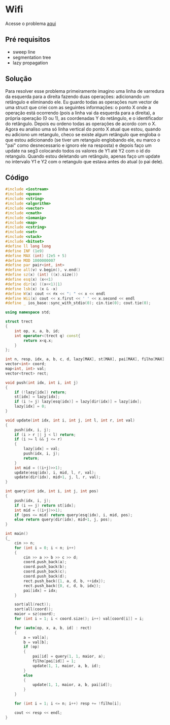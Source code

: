 # Wifi

Acesse o problema [aqui](https://olimpiada.ic.unicamp.br/pratique/p2/2018/f2/wifi/)

## Pré requisitos 
* sweep line
* segmentation tree
* lazy propagation 

## Solução
Para resolver esse problema primeiramente imagino uma linha de varredura da esquerda para a direita fazendo duas operações: adicionando um retângulo e eliminando ele. Eu guardo todas as operações num vector de uma struct que criei com as seguintes informações: o ponto X onde a operação está ocorrendo (pois a linha vai da esquerda para a direita), a própria operação (0 ou 1), as coordenadas Y do retângulo, e o identificador do retângulo. Depois eu ordeno todas as operações de acordo com o X. Agora eu analiso uma só linha vertical do ponto X atual que estou, quando eu adiciono um retangulo, checo se existe algum retângulo que engloba o que estou adicionando (se tiver um retangulo englobando ele, eu marco o "pai" como desnecessario e ignoro ele na resposta) e depois faço um update na seg3 colocando todos os valores de Y1 até Y2 com o id do retangulo. Quando estou deletando um retângulo, apenas faço um update no intervalo Y1 e Y2 com o retangulo que estava antes do atual (o pai dele).   

## Código
```cpp
#include <iostream>
#include <queue>
#include <string>
#include <algorithm>
#include <vector>
#include <cmath>
#include <iomanip>
#include <map>
#include <cstring>
#include <set>
#include <stack>
#include <bitset>
#define ll long long
#define INF (1e9)
#define MAX (int) (2e5 + 5)
#define MOD 1000000007
#define par pair<int, int>
#define all(v) v.begin(), v.end()
#define sz(x) (int) ((x).size())
#define esq(x) (x<<1)
#define dir(x) ((x<<1)|1)
#define lsb(x) (x & -x)
#define W(x) cout << #x << ": " << x << endl
#define Wii(x) cout << x.first << ' ' << x.second << endl
#define _ ios_base::sync_with_stdio(0); cin.tie(0); cout.tie(0);

using namespace std;

struct trect
{
	int op, x, a, b, id;
	int operator<(trect q) const{
		return x<q.x;
	}
};

int n, resp, idx, a, b, c, d, lazy[MAX], st[MAX], pai[MAX], filho[MAX], maior;
vector<int> coord;
map<int, int> val;
vector<trect> rect;

void push(int idx, int i, int j)
{
	if (!lazy[idx]) return;
	st[idx] = lazy[idx];
	if (i != j) lazy[esq(idx)] = lazy[dir(idx)] = lazy[idx];
	lazy[idx] = 0;
}

void update(int idx, int i, int j, int l, int r, int val)
{
	push(idx, i, j);
	if (i > r || j < l) return;
	if (i >= l && j <= r)
	{
		lazy[idx] = val;
		push(idx, i, j);
		return;
	}
	int mid = ((i+j)>>1);
	update(esq(idx), i, mid, l, r, val);
	update(dir(idx), mid+1, j, l, r, val);
}

int query(int idx, int i, int j, int pos)
{
	push(idx, i, j);
	if (i == j) return st[idx];
	int mid = ((i+j)>>1);
	if (pos <= mid) return query(esq(idx), i, mid, pos);
	else return query(dir(idx), mid+1, j, pos);
}

int main()
{_
	cin >> n;
	for (int i = 0; i < n; i++)
	{
		cin >> a >> b >> c >> d;
		coord.push_back(a);
		coord.push_back(b);
		coord.push_back(c);
		coord.push_back(d);
		rect.push_back({1, a, d, b, ++idx});
		rect.push_back({0, c, d, b, idx});
		pai[idx] = idx;
	}

	sort(all(rect));
	sort(all(coord));
	maior = sz(coord);
	for (int i = 1; i < coord.size(); i++) val[coord[i]] = i;

	for (auto[op, x, a, b, id] : rect)
	{
		a = val[a];
		b = val[b];
		if (op)
		{	
			pai[id] = query(1, 1, maior, a);
			filho[pai[id]] = 1;
			update(1, 1, maior, a, b, id);
		}
		else
		{
			update(1, 1, maior, a, b, pai[id]);
		}
	}

	for (int i = 1; i <= n; i++) resp += !filho[i];

	cout << resp << endl;
}	
```
